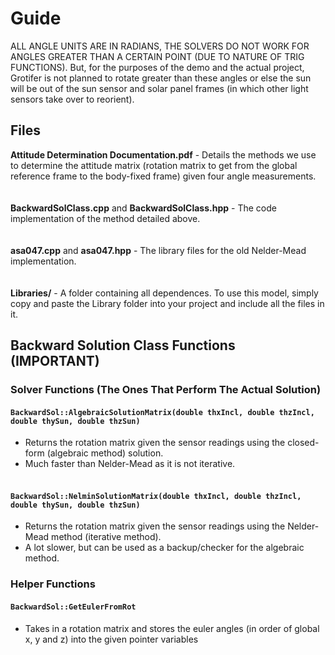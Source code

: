# Guide

ALL ANGLE UNITS ARE IN RADIANS, THE SOLVERS DO NOT WORK FOR ANGLES GREATER THAN A CERTAIN POINT (DUE TO NATURE OF TRIG FUNCTIONS). But, for the purposes of the demo and the actual project, Grotifer is not planned to rotate greater than these angles or else the sun will be out of the sun sensor and solar panel frames (in which other light sensors take over to reorient).


## Files
**Attitude Determination Documentation.pdf** - Details the methods we use to determine the attitude matrix (rotation matrix to get from the global reference frame to the body-fixed frame) given four angle measurements.  
<br></br>
**BackwardSolClass.cpp** and **BackwardSolClass.hpp** - The code implementation of the method detailed above.  
<br></br>
**asa047.cpp** and **asa047.hpp** - The library files for the old Nelder-Mead implementation.  
<br></br>
**Libraries/** - A folder containing all dependences. To use this model, simply copy and paste the Library folder into your project and include all the files in it.


## Backward Solution Class Functions (**IMPORTANT**)

### Solver Functions (The Ones That Perform The Actual Solution)
#### `BackwardSol::AlgebraicSolutionMatrix(double thxIncl, double thzIncl, double thySun, double thzSun)`
  - Returns the rotation matrix given the sensor readings using the closed-form (algebraic method) solution.
  - Much faster than Nelder-Mead as it is not iterative.
<br></br>

#### `BackwardSol::NelminSolutionMatrix(double thxIncl, double thzIncl, double thySun, double thzSun)`
  - Returns the rotation matrix given the sensor readings using the Nelder-Mead method (iterative method).
  - A lot slower, but can be used as a backup/checker for the algebraic method.

### Helper Functions 
#### `BackwardSol::GetEulerFromRot`
  - Takes in a rotation matrix and stores the euler angles (in order of global x, y and z) into the given pointer variables
<br></br>


